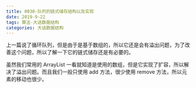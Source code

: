 ```yaml
---
title: 0030-队列的链式储存结构以及实现
date: 2019-9-22
tags: 算法-大话数据结构
categories: 大话数据结构
---
```


上一篇说了循环队列，但是由于是基于数组的，所以它还是会有溢出问题，为了改善这个问题，所以了解一下它的链式储存还是有必要的。

虽然我们常用的 ArrayList 一看就知道是使用的数组，但是它实现了扩容，所以解决了溢出问题。而且我们一般只使用 add 方法，很少使用 remove 方法，所以元素的移动也很少。

